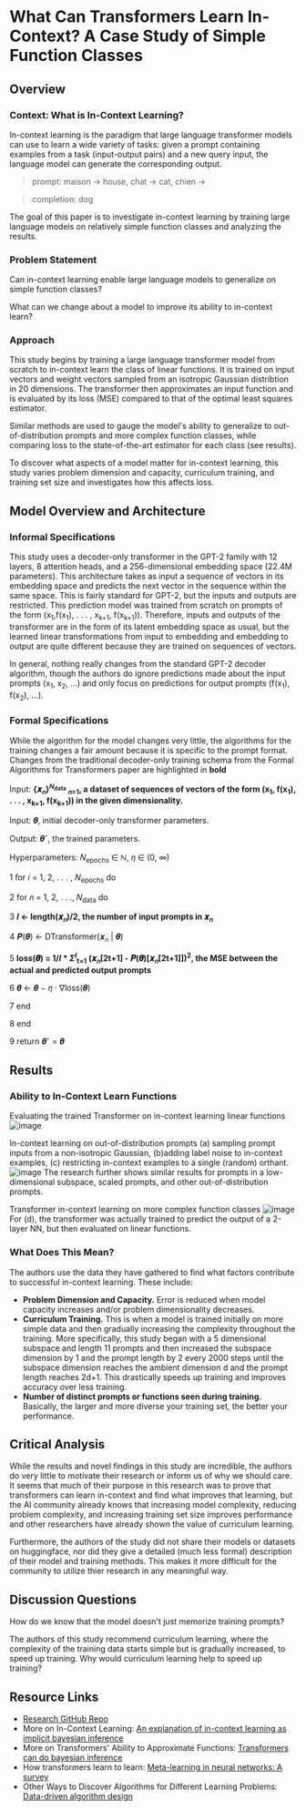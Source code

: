 # What Can Transformers Learn In-Context? A Case Study of Simple Function Classes
## Overview
### Context: What is In-Context Learning?
In-context learning is the paradigm that large language transformer models can use to learn a wide variety of tasks: given a prompt containing examples from a task (input-output pairs) and a new query input, the language model can generate the corresponding output.
>prompt: maison → house, chat → cat, chien → 

>completion: dog

The goal of this paper is to investigate in-context learning by training large language models on relatively simple function classes and analyzing the results.

### Problem Statement
Can in-context learning enable large language models to generalize on simple function classes?

What can we change about a model to improve its ability to in-context learn?

### Approach
This study begins by training a large language transformer model from scratch to in-context learn the class of linear functions. It is trained on input vectors and weight vectors sampled from an isotropic Gaussian distribtion in 20 dimensions. The transformer then approximates an input function and is evaluated by its loss (MSE) compared to that of the optimal least squares estimator.

Similar methods are used to gauge the model's ability to generalize to out-of-distribution prompts and more complex function classes, while comparing loss to the state-of-the-art estimator for each class (see results).

To discover what aspects of a model matter for in-context learning, this study varies problem dimension and capacity, curriculum training, and training set size and investigates how this affects loss. 

## Model Overview and Architecture
### Informal Specifications
This study uses a decoder-only transformer in the GPT-2 family with 12 layers, 8 attention heads, and a 256-dimensional embedding space (22.4M parameters). This architecture takes as input a sequence of vectors in its embedding space and predicts the next vector in the sequence within the same space. This is fairly standard for GPT-2, but the inputs and outputs are restricted. This prediction model was trained from scratch on prompts of the form (x<sub>1</sub>,f(x<sub>1</sub>), . . . , x<sub>k+1</sub>, f(x<sub>k+1</sub>)). Therefore, inputs and outputs of the transformer are in the form of its latent embedding space as usual, but the learned linear transformations from input to embedding and embedding to output are quite different because they are trained on sequences of vectors. 

In general, nothing really changes from the standard GPT-2 decoder algorithm, though the authors do ignore predictions made about the input prompts (x<sub>1</sub>, x<sub>2</sub>, ...) and only focus on predictions for output prompts (f(x<sub>1</sub>), f(x<sub>2</sub>), ...).


### Formal Specifications
While the algorithm for the model changes very little, the algorithms for the training changes a fair amount because it is specific to the prompt format.
Changes from the traditional decoder-only training schema from the Formal Algorithms for Transformers paper are highlighted in **bold**

Input: **{𝒙<sub>𝑛</sub>}<sup>𝑁<sub>data</sub></sup> <sub>𝑛=1</sub>, a dataset of sequences of vectors of the form (x<sub>1</sub>, f(x<sub>1</sub>), . . . , x<sub>k+1</sub>, f(x<sub>k+1</sub>)) in the given dimensionality.**

Input: 𝜽, initial decoder-only transformer parameters.

Output: 𝜽ˆ, the trained parameters.

Hyperparameters: 𝑁<sub>epochs</sub> ∈ ℕ, 𝜂 ∈ (0, ∞)

1 for 𝑖 = 1, 2, . . . , 𝑁<sub>epochs</sub> do

2   for 𝑛 = 1, 2, . . ., 𝑁<sub>data</sub> do

3     **_l_ ← length(𝒙<sub>𝑛</sub>)/2, the number of input prompts in 𝒙<sub>𝑛</sub>**

4 		𝑷(𝜽) ← DTransformer(𝒙<sub>𝑛</sub> | 𝜽)

5 		**loss(𝜽) = 1/_l_ \* _&Sigma;_<sup>*l*</sup><sub>t=1</sub> (𝒙<sub>𝑛</sub>[2t+1] - 𝑷(𝜽)[𝒙<sub>𝑛</sub>[2t+1]])<sup>2</sup>, the MSE between the actual and predicted output prompts**

6 		𝜽 ← 𝜽 − 𝜂 · ∇loss(𝜽)

7 	end

8 end

9 return 𝜽ˆ = 𝜽

## Results
### Ability to In-Context Learn Functions
Evaluating the trained Transformer on in-context learning linear functions
![image](https://user-images.githubusercontent.com/54510074/195228100-ac2b4f8e-e83e-420f-9edd-7ecb6d6cf172.png)
  
In-context learning on out-of-distribution prompts
(a) sampling prompt inputs from a non-isotropic Gaussian, (b)adding label noise to in-context examples, (c) restricting in-context examples to a single (random) orthant.
![image](https://user-images.githubusercontent.com/54510074/195228389-1e872b7a-c338-48f5-b932-63de3961f09c.png)
The research further shows similar results for prompts in a low-dimensional subspace, scaled prompts, and other out-of-distribution prompts.
  
Transformer in-context learning on more complex function classes
![image](https://user-images.githubusercontent.com/54510074/195229471-eb2a0a2b-d63d-4036-ba52-71ea707512bd.png)
For (d), the transformer was actually trained to predict the output of a 2-layer NN, but then evaluated on linear functions.

### What Does This Mean?
The authors use the data they have gathered to find what factors contribute to successful in-context learning. These include:
- **Problem Dimension and Capacity.** Error is reduced when model capacity increases and/or problem dimensionality decreases.
- **Curriculum Training.** This is when a model is trained initially on more simple data and then gradually increasing the complexity throughout the training. More specifically, this study began with a 5 dimensional subspace and length 11 prompts and then increased the subspace dimension by 1 and the prompt length by 2 every 2000 steps until the subspace dimension reaches the ambient dimension d and the prompt length reaches 2d+1. This drastically speeds up training and improves accuracy over less training.
- **Number of distinct prompts or functions seen during training.** Basically, the larger and more diverse your training set, the better your performance.

## Critical Analysis
While the results and novel findings in this study are incredible, the authors do very little to motivate their research or inform us of why we should care. It seems that much of their purpose in this research was to prove that transformers can learn in-context and find what improves that learning, but the AI community already knows that increasing model complexity, reducing problem complexity, and increasing training set size improves performance and other researchers have already shown the value of curriculum learning. 
  
Furthermore, the authors of the study did not share their models or datasets on huggingface, nor did they give a detailed (much less formal) description of their model and training methods. This makes it more difficult for the community to utilize thier research in any meaningful way.

## Discussion Questions
How do we know that the model doesn't just memorize training prompts?

The authors of this study recommend curriculum learning, where the complexity of the training data starts simple but is gradually increased, to speed up training. Why would curriculum learning help to speed up training?

## Resource Links
- [Research GitHub Repo](https://github.com/dtsip/in-context-learning)
- More on In-Context Learning: [An explanation of in-context learning as implicit bayesian inference](https://openreview.net/pdf?id=RdJVFCHjUMI)
- More on Transformers' Ability to Approximate Functions: [Transformers can do bayesian inference](https://openreview.net/pdf?id=KSugKcbNf9)
- How transformers learn to learn: [Meta-learning in neural networks: A survey](https://www.computer.org/csdl/journal/tp/2022/09/09428530/1twaJR3AcJW)
- Other Ways to Discover Algorithms for Different Learning Problems: [Data-driven algorithm design](https://arxiv.org/pdf/2011.07177.pdf)
